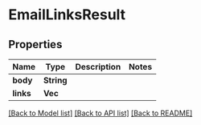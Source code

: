 # EmailLinksResult

## Properties

Name | Type | Description | Notes
------------ | ------------- | ------------- | -------------
**body** | **String** |  | 
**links** | **Vec<String>** |  | 

[[Back to Model list]](../README#documentation-for-models) [[Back to API list]](../README#documentation-for-api-endpoints) [[Back to README]](../README)


